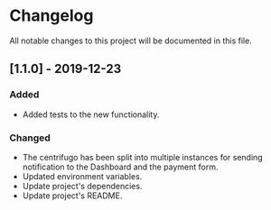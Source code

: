 # Changelog
All notable changes to this project will be documented in this file.

## [1.1.0] - 2019-12-23

### Added
- Added tests to the new functionality.

### Changed
- The centrifugo has been split into multiple instances for sending notification to the Dashboard and the payment form.
- Updated environment variables.
- Update project's dependencies.
- Update project's README.